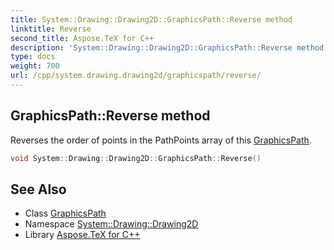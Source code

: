 ```yaml
---
title: System::Drawing::Drawing2D::GraphicsPath::Reverse method
linktitle: Reverse
second_title: Aspose.TeX for C++
description: 'System::Drawing::Drawing2D::GraphicsPath::Reverse method. Reverses the order of points in the PathPoints array of this GraphicsPath in C++.'
type: docs
weight: 700
url: /cpp/system.drawing.drawing2d/graphicspath/reverse/
---
```

## GraphicsPath::Reverse method


Reverses the order of points in the PathPoints array of this [GraphicsPath](../).

```cpp
void System::Drawing::Drawing2D::GraphicsPath::Reverse()
```

## See Also

* Class [GraphicsPath](../)
* Namespace [System::Drawing::Drawing2D](../../)
* Library [Aspose.TeX for C++](../../../)
